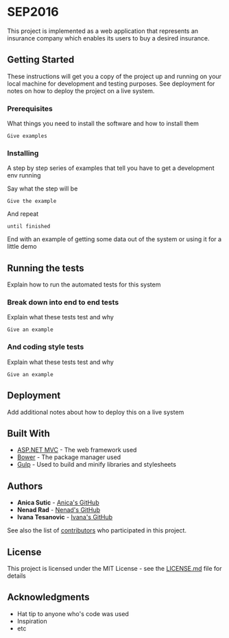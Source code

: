 # SEP2016

This project is implemented as a web application that represents an insurance company which enables its users to buy a desired insurance.

## Getting Started

These instructions will get you a copy of the project up and running on your local machine for development and testing purposes. See deployment for notes on how to deploy the project on a live system.

### Prerequisites

What things you need to install the software and how to install them

```
Give examples
```

### Installing

A step by step series of examples that tell you have to get a development env running

Say what the step will be

```
Give the example
```

And repeat

```
until finished
```

End with an example of getting some data out of the system or using it for a little demo

## Running the tests

Explain how to run the automated tests for this system

### Break down into end to end tests

Explain what these tests test and why

```
Give an example
```

### And coding style tests

Explain what these tests test and why

```
Give an example
```

## Deployment

Add additional notes about how to deploy this on a live system

## Built With

* [ASP.NET MVC](https://www.asp.net/mvc) - The web framework used
* [Bower](https://bower.io/) - The package manager used
* [Gulp](http://gulpjs.com/) - Used to build and minify libraries and stylesheets

## Authors

* **Anica Sutic** - [Anica's GitHub](https://github.com/AnicaSutic)
* **Nenad Rad** - [Nenad's GitHub](https://github.com/nenadrad)
* **Ivana Tesanovic** - [Ivana's GitHub](https://github.com/IvanaTesanovic)

See also the list of [contributors](https://github.com/AnicaSutic/SEP2016/contributors) who participated in this project.

## License

This project is licensed under the MIT License - see the [LICENSE.md](LICENSE.md) file for details

## Acknowledgments

* Hat tip to anyone who's code was used
* Inspiration
* etc
